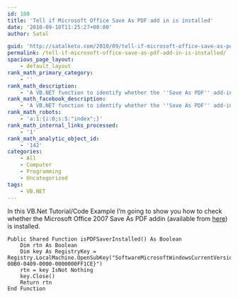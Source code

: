 ```yaml
---
id: 100
title: 'Tell if Microsoft Office Save As PDF add in is installed'
date: '2010-09-10T11:25:27+00:00'
author: Satal

guid: 'http://satalketo.com/2010/09/tell-if-microsoft-office-save-as-pdf-add-in-is-installed/'
permalink: /tell-if-microsoft-office-save-as-pdf-add-in-is-installed/
spacious_page_layout:
    - default_layout
rank_math_primary_category:
    - ''
rank_math_description:
    - 'A VB.NET function to identify whether the ''Save As PDF'' add-in for Microsoft Office 2007 has been installed'
rank_math_facebook_description:
    - 'A VB.NET function to identify whether the ''Save As PDF'' add-in for Microsoft Office 2007 has been installed'
rank_math_robots:
    - 'a:1:{i:0;s:5:"index";}'
rank_math_internal_links_processed:
    - '1'
rank_math_analytic_object_id:
    - '142'
categories:
    - All
    - Computer
    - Programming
    - Uncategorized
tags:
    - VB.NET
---
```


In this VB.Net Tutorial/Code Example I’m going to show you how to check whether the Microsoft Office 2007 Save As PDF addin (available from [here](https://www.microsoft.com/en-gb/download/details.aspx?id=7)) is installed.

```vbnet
Public Shared Function isPDFSaverInstalled() As Boolean
    Dim rtn As Boolean
    Dim key As RegistryKey = Registry.LocalMachine.OpenSubKey("SoftwareMicrosoftWindowsCurrentVersionUninstall{90120000-00B0-0409-0000-0000000FF1CE}")
    rtn = key IsNot Nothing
    key.Close()
    Return rtn
End Function
```